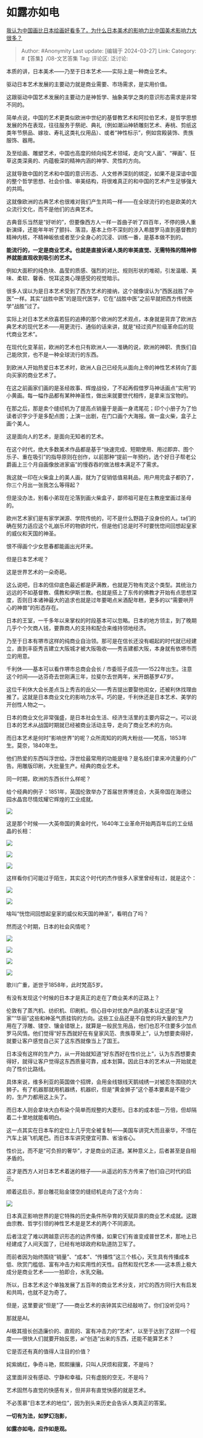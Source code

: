 # 如露亦如电
[我认为中国画比日本绘画好看多了，为什么日本美术的影响力比中国美术影响力大很多？](https://www.zhihu.com/question/649313457/answer/3444664299)

> Author: #Anonymity
> Last update: [编辑于 2024-03-27]
> Link:
> Category: #【答集】/08-文艺答集 
> Tag: 
> 评论区:
> 泛讨论:

本质的讲，日本美术——乃至于日本艺术——实际上是一种商业艺术。

驱动日本艺术发展的主要动力就是商业需要、市场需求，是实用价值。

这跟驱动中国艺术发展的主要动力是神哲学、抽象美学之类的意识形态需求是非常不同的。

简单点说，中国的艺术更类似欧洲中世纪的基督教艺术和阿拉伯艺术，是哲学思想发展的外在表现，往往服务于祭祀、典礼（例如潮汕神轿雕刻艺术、寿桃、剪纸这类年节祭品、嫁妆、寿礼这类礼仪用品）、或者“神性标示”，例如宫殿装饰、贵族服饰、器用。

及至绘画、雕塑艺术，中国也高度的倾向纯艺术领域，走向“文人画”、“禅画”、狂草这类深奥的、内蕴极深的精神内涵的神学、灵性的方向。

这就导致中国的艺术和中国的意识形态、人文修养深刻的绑定，如果不是深谙中国的整个哲学思想、社会价值、审美结构，将很难真正的和中国的艺术产生足够强大的共鸣。

这就像欧洲的古典艺术也很难对我们产生共鸣一样——在全球流行的也是欧美的大众流行文化，而不是他们的古典艺术。

古典音乐当然是“好听的”，但要像西方人一样一首曲子听了四百年，不停的换人重新演绎，还能年年听了颤抖、落泪，基本上你不深刻的涉入希腊罗马直到基督教的精神内核，不精神皈依或者至少全身心的沉浸、训练一番，是基本做不到的。

**能流行的，一定是商业艺术。也就是直接诉诸人类的审美直觉、无需特殊的精神修养就能直观收到吸引的艺术。**

例如大面积的纯色块、晶莹的质感、强烈的对比、规则形状的堆砌，引发温暖、美味、柔软、馨香、悦耳这类心理感受的视觉暗示。

很多人误以为是日本艺术受到了西方艺术的接纳，这个就像误认为“西医战胜了中医”一样。其实“战胜中医”的是现代医学，它在“战胜中医”之前早就把西方传统医学“战胜”过了。

实际上对日本艺术欣喜若狂的追捧的那个欧洲的艺术观点，本身就是背弃了欧洲古典艺术的现代艺术——用更流行、通俗的话来讲，就是“经过资产阶级革命后的现代商业艺术”。

在现代化变革前，欧洲的艺术也只有欧洲人——准确的说，欧洲的神职、贵族们自己能欣赏，也不是一种全球流行的东西。

到欧洲人开始热爱日本艺术时，欧洲人自己已经先从面向上帝的神性艺术转向了面向买家的商业艺术了。

在这之前画家们画的是圣经故事、辉煌战役，了不起再假借罗马神话画点“实用”的小黄画。每一幅作品都有某种神圣性，做出来就要世代相传，是拿来当宝物的。

在那之后，那是卖个缝纫机为了提高点销量于是画一身鸢尾花；印个小册子为了怕读者识字少于是多配点图；上演一出剧，在门口画个大海报。做一盒火柴，盒子上画个美人。

这是面向人的艺术，是面向无知者的艺术。

在这个时代，绝大多数美术作品都是基于“快速完成、短期使用、用过即弃、图个乐子、重在吸引”的指导原则在创作，以前那种“提前一年预约，选个好日子帮老公爵画上三个月自画像放进家庙”的慢吞吞的做法根本满足不了需求。

我这就一印在火柴盒上的美人画，就为了促销低值易耗品，用户用完盒子都扔了，你三个月出一张我怎么等得起？

但是没办法，别看小弟现在沦落到画火柴盒子，鄙师祖可是在主教座堂画过圣母的。

欧州艺术家们是有家学渊源、学院传统的，可不是什么野路子没身份的人。ta们的确在努力适应这个礼崩乐坏的物欲时代，但是他们总是时不时要恍惚间回想起皇家的威仪和天国的神圣。

恨不得画个少女思春都能画出光环来。

但是日本艺术呢？

这是世界艺术的一朵奇葩。

这么说吧，日本的信仰底色最近都是萨满教，也就是万物有灵这个类型。其统治力远远的不如基督教、儒教和伊斯兰教。也就是搭上了东传的佛教才开始有点思想深度，否则日本诸神最大的追求也就是过年要喝点米酒配年糕，更多的以“需要哄开心的神兽”的形态存在。

日本的王室，一千多年以来掌权的时段基本可以忽略。日本的地方领主，到了晚期几乎个个欠商人钱，要靠商人的支持和配合来维持领地经济。

乃至于日本有堺市这样的纯商业自治领。那可是在信长还没有崛起的时代就已经建立，直到丰臣秀吉建立大阪城才被大阪吸收——秀吉建都大阪，本身就有依堺市而立的用意。

千利休——基本可以看作堺市总商会会长 / 市委班子成员——1522年出生。注意这个时间——达芬奇去世刚满三年，拉斐尔去世两年，米开朗基罗47岁。

这位千利休大会长差点当上秀吉的岳父——秀吉提出要娶他闺女，还被利休找理由推了。这就是日本商业文化的影响力水平。巧的是，千利休还是日本艺术、美学的开创性人物之一。

日本的商业文化非常强盛，是日本社会生活、经济生活里的主要内容之一。可以说日本的艺术从战国时期就已经被商业活动主导，走向了商业艺术的方向。

而日本艺术是何时“影响世界”的呢？众所周知的的两大粉丝——梵高，1853年生。莫奈，1840年生。

他们热爱的东西叫浮世绘。浮世绘最常用的功能是啥？是名妓们拿来冲流量的小广告。用雕版印刷，大批量生产。经典的商业艺术。

同一时期，欧洲的东西长什么样呢？

给个经典的例子：1851年，英国伦敦举办了首届世界博览会，大英帝国在海德公园水晶宫尽情炫耀它辉煌的工业成就。

![](https://picx.zhimg.com/80/v2-40fcaef7ed45cea24ff8d47894942aa6_1440w.webp?source=2c26e567)

这是那个时候——大英帝国的黄金时代，1640年工业革命开始两百年后的工业结晶的长相：

![](https://picx.zhimg.com/80/v2-a4cfcb264e273263bab3a9b7443eb656_1440w.webp?source=2c26e567)

  

![](https://pic1.zhimg.com/80/v2-5761c064d3f4cf6e24bce58689bd2589_1440w.webp?source=2c26e567)

  

![](https://pic1.zhimg.com/80/v2-a7a2a4cee3d8971fc28e2a6a3c315fe9_1440w.webp?source=2c26e567)

这样看你们可能过于陌生，其实这个时代的杰作很多人家里曾经有过，就是这个：

![](https://pic1.zhimg.com/80/v2-2c004bd844e273733b5cd73b38acdd80_1440w.webp?source=2c26e567)

  

![](https://pic1.zhimg.com/80/v2-5997450efc5390fb9fe9dfa38db89cf0_1440w.webp?source=2c26e567)

啥叫“恍惚间回想起皇家的威仪和天国的神圣”，看明白了吗？

然而这个时期，日本的社会风情呢？

![](https://pic1.zhimg.com/80/v2-23f3b5738b0ac77192afadc254e0be1b_1440w.webp?source=2c26e567)

  

![](https://picx.zhimg.com/80/v2-0fced57a71212e694f92e0082581432f_1440w.webp?source=2c26e567)

  

![](https://picx.zhimg.com/80/v2-60fdc9251415e246a2ca7a72224af904_1440w.webp?source=2c26e567)

  

![](https://picx.zhimg.com/80/v2-2cf847354862d4274fd49123cb5ca8df_1440w.webp?source=2c26e567)

歌川广重，逝世于1858年，此时梵高5岁。

有没有发现这个时候的日本才是真正的走在了商业美术的正路上？

伦敦有了蒸汽机、纺织机、印刷机，但心目中对优良产品的基本认定还是“皇家”“华丽”这些和神圣气质挂钩的方向。这些工业品还是不自觉的将大量的生产力用在了浮雕、镂空、镶金错银上，就算是一般民生用品，他们也忍不住要多少加点罗马风情。他们觉得“好东西就好在有皇家风范、贵族尊荣上”，认为想要卖得好，就要让客户感觉自己买了这东西就像当上了国王。

日本没有这样的生产力，从一开始就知道“好东西好在性价比上”，认为东西想要卖得好，就得让客户觉得这东西质量可靠，成本划算。因此日本的艺术从一开始就走向了性价比路线。

具体来说，维多利亚的英国做个招牌，会用金线银线天鹅绒绣一对被忍冬围绕的大狮子。有了机器那就用机器绣，机器织，但是“黄金狮子”这个基本要素是不能少的，生产力都用这上头了。

而日本人则会拿块大白布染个简单而规整的大菱形。日本的成本低一万倍，但却隔着二十里地就能看明白。

这一点其实在日本车的定位上几乎完全被复制——美国车讲究大而且豪华，不惜在汽车上装飞机尾巴。而日本车讲究便宜可靠、省油省心。

性价比，而不是“可负担的奢华”，才是商业的正道。某种意义上，后者甚至是自相矛盾的。

这才是西方人对日本艺术着迷的根子——从遥远的东方传来了他们自己时代的启示。

顺着这启示，那台雕花贴金镂空的缝纫机走向了这个方向：

![](https://pica.zhimg.com/80/v2-0f9affbe93dd8eeff48aeff6e61f675b_1440w.webp?source=2c26e567)

  

日本真正影响世界的是它特殊的历史条件所孕育的天赋异禀的商业艺术成就。这跟由宗教、哲学引领的神性艺术是是艺术的两个不同源流。

后者注定了难以跨越意识形态的边界传播，如果它们有谁变成普世艺术，那地上已经建成了人间天国了，已经有地球政府和轨道防卫军了。

而前者因为始终围绕“销量”、“成本”、“传播性”这三个核心，天生具有传播成本低、欣赏门槛低、富有冲击力和实用性的天性。自然和现代艺术——这本质上极大成分是商业艺术——一拍即合，水乳交融。

所以，日本艺术这个单独发展了五百年的商业艺术分支，对它的西方同行大有启发和共鸣，也就不足为奇了。

  

但是，这里要说“但是”了——商业艺术的丧钟其实已经敲响了。你们没听见吗？

那就是AI。

AI极其擅长创造廉价的、直观的、富有冲击力的“艺术”，以至于达到了这样一个程度——很快人们就要开始反思，ai“创造”出来的东西，还能不能算艺术？

它是否还有真的值得人注目的价值？

姹紫嫣红，争奇斗艳，熙熙攘攘，只叫人厌烦和寂寞，不是吗？

这里面并没有感动、宁静和幸福，只有虚脱的空无，不是吗？

艺术固然与直觉的快感有关，但并非有直觉快感的就是艺术。

不必羡慕“日本艺术的地位”，因为到头来历史会告诉人类真正的答案。

**一切有为法，如梦幻泡影，**

**如露亦如电，应作如是观。**
